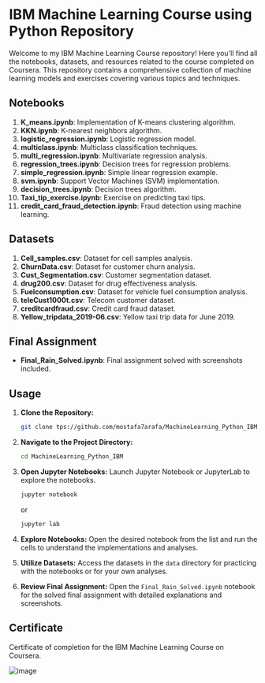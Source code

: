 # IBM Machine Learning Course using Python Repository

Welcome to my IBM Machine Learning Course repository! Here you'll find all the notebooks, datasets, and resources related to the course completed on Coursera. This repository contains a comprehensive collection of machine learning models and exercises covering various topics and techniques.

## Notebooks

1. **K_means.ipynb**: Implementation of K-means clustering algorithm.
2. **KKN.ipynb**: K-nearest neighbors algorithm.
3. **logistic_regression.ipynb**: Logistic regression model.
4. **multiclass.ipynb**: Multiclass classification techniques.
5. **multi_regression.ipynb**: Multivariate regression analysis.
6. **regression_trees.ipynb**: Decision trees for regression problems.
7. **simple_regression.ipynb**: Simple linear regression example.
8. **svm.ipynb**: Support Vector Machines (SVM) implementation.
9. **decision_trees.ipynb**: Decision trees algorithm.
10. **Taxi_tip_exercise.ipynb**: Exercise on predicting taxi tips.
11. **credit_card_fraud_detection.ipynb**: Fraud detection using machine learning.

## Datasets

1. **Cell_samples.csv**: Dataset for cell samples analysis.
2. **ChurnData.csv**: Dataset for customer churn analysis.
3. **Cust_Segmentation.csv**: Customer segmentation dataset.
4. **drug200.csv**: Dataset for drug effectiveness analysis.
5. **Fuelconsumption.csv**: Dataset for vehicle fuel consumption analysis.
6. **teleCust1000t.csv**: Telecom customer dataset.
7. **creditcardfraud.csv**: Credit card fraud dataset.
8. **Yellow_tripdata_2019-06.csv**: Yellow taxi trip data for June 2019.

## Final Assignment

- **Final_Rain_Solved.ipynb**: Final assignment solved with screenshots included.

## Usage

1. **Clone the Repository:** 
    ```bash
    git clone tps://github.com/mostafa7arafa/MachineLearning_Python_IBM
    ```

2. **Navigate to the Project Directory:**
    ```bash
    cd MachineLearning_Python_IBM
    ```

3. **Open Jupyter Notebooks:**
    Launch Jupyter Notebook or JupyterLab to explore the notebooks.
    ```bash
    jupyter notebook
    ```
    or
    ```bash
    jupyter lab
    ```

4. **Explore Notebooks:**
    Open the desired notebook from the list and run the cells to understand the implementations and analyses.

5. **Utilize Datasets:**
    Access the datasets in the `data` directory for practicing with the notebooks or for your own analyses.

6. **Review Final Assignment:**
    Open the `Final_Rain_Solved.ipynb` notebook for the solved final assignment with detailed explanations and screenshots.


## Certificate

Certificate of completion for the IBM Machine Learning Course on Coursera.

![image](https://github.com/mostafa7arafa/MachineLearning_Python_IBM/assets/58299212/f210e7d3-3d4f-4e4a-bd5a-537e4c6af743)


